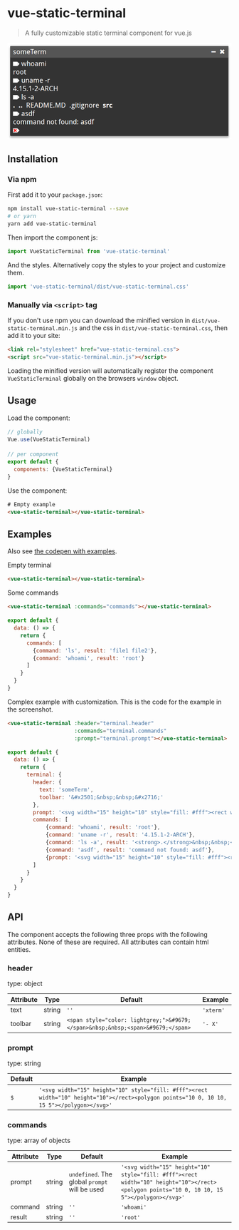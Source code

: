 # vue-static-terminal

> A fully customizable static terminal component for vue.js

![Screenshot](screenshot.png?raw=true "Screenshot")

## Installation

### Via npm

First add it to your `package.json`:

```bash
npm install vue-static-terminal --save
# or yarn
yarn add vue-static-terminal
```

Then import the component js:

```javascript
import VueStaticTerminal from 'vue-static-terminal'
```

And the styles. Alternatively copy the styles to your project and customize them.

```javascript
import 'vue-static-terminal/dist/vue-static-terminal.css'
```

### Manually via `<script>` tag

If you don't use npm you can download the minified version in `dist/vue-static-terminal.min.js` and the css in `dist/vue-static-terminal.css`, then add it to your site:

```html
<link rel="stylesheet" href="vue-static-terminal.css">
<script src="vue-static-terminal.min.js"></script>
```

Loading the minified version will automatically register the component `VueStaticTerminal` globally on the browsers `window` object.

## Usage

Load the component:

```javascript
// globally
Vue.use(VueStaticTerminal)

// per component
export default {
  components: {VueStaticTerminal}
}
```

Use the component:

```html
# Empty example
<vue-static-terminal></vue-static-terminal>
```

## Examples

Also see [the codepen with examples](https://codepen.io/cars10/pen/KQXxdQ).

Empty terminal
```html
<vue-static-terminal></vue-static-terminal>
```

Some commands
```html
<vue-static-terminal :commands="commands"></vue-static-terminal>
```
```javascript
export default {
  data: () => {
    return {
      commands: [
        {command: 'ls', result: 'file1 file2'},
        {command: 'whoami', result: 'root'}
      ]
    }
  }
}
```

Complex example with customization. This is the code for the example in the screenshot.
```html
<vue-static-terminal :header="terminal.header" 
                     :commands="terminal.commands"
                     :prompt="terminal.prompt"></vue-static-terminal>
```
```javascript
export default {
  data: () => {
    return {
      terminal: {
        header: {
          text: 'someTerm',
          toolbar: '&#x2501;&nbsp;&nbsp;&#x2716;'
        },
        prompt: '<svg width="15" height="10" style="fill: #fff"><rect width="10" height="10"></rect><polygon points="10 0, 10 10, 15 5"></polygon></svg>',
        commands: [
            {command: 'whoami', result: 'root'},
            {command: 'uname -r', result: '4.15.1-2-ARCH'},
            {command: 'ls -a', result: '<strong>.</strong>&nbsp;&nbsp;<strong>..</strong>&nbsp;&nbsp;README.MD&nbsp;&nbsp;.gitignore&nbsp;&nbsp;<strong>src</strong>'},
            {command: 'asdf', result: 'command not found: asdf'},
            {prompt: '<svg width="15" height="10" style="fill: #fff"><rect width="10" height="10"></rect><polygon points="10 0, 10 10, 15 5"></polygon><line x1="2" y1="2" x2="8" y2="8" style="stroke:#f00; stroke-width:2"></line><line x1="2" y1="8" x2="8" y2="2" style="stroke:#f00; stroke-width:2"></line></svg>'}
        ]
      }
    }
  }
}
```

## API

The component accepts the following three props with the following attributes.
None of these are required. All attributes can contain html entities.

### header

type: object

| Attribute | Type | Default | Example   |
| --------- | ---- | ------- | --------- |
| text      | string | `''`    | `'xterm'` |
| toolbar   | string | `<span style="color: lightgrey;">&#9679;</span>&nbsp;&nbsp;<span>&#9679;</span>` | `'- X'`   |


### prompt

type: string

| Default | Example |
| ------- | ------- |
| `$`     | `'<svg width="15" height="10" style="fill: #fff"><rect width="10" height="10"></rect><polygon points="10 0, 10 10, 15 5"></polygon></svg>'` |

### commands

type: array of objects

| Attribute | Type | Default | Example |
| --------- | ---- | ------- | ------- |
| prompt    | string | `undefined`. The global `prompt` will be used | `'<svg width="15" height="10" style="fill: #fff"><rect width="10" height="10"></rect><polygon points="10 0, 10 10, 15 5"></polygon></svg>'`
| command   | string | `''` | `'whoami'` | 
| result    | string | `''` | `'root'` |

